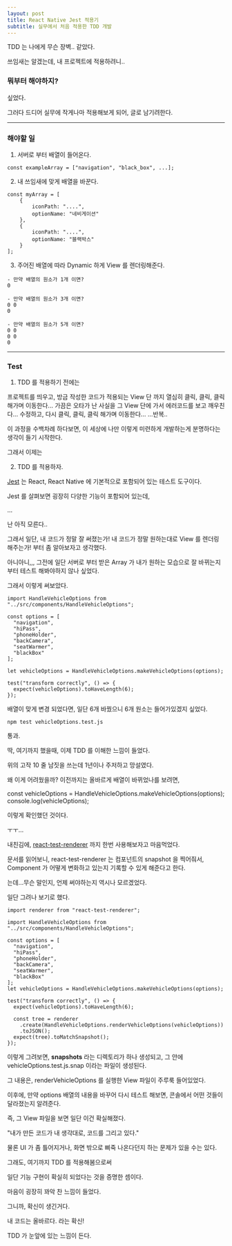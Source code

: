 ```yaml
---
layout: post
title: React Native Jest 적용기
subtitle: 실무에서 처음 적용한 TDD 개발
---
```


TDD 는 나에게 무슨 장벽.. 같았다.

쓰임새는 알겠는데, 내 프로젝트에 적용하려니..

### 뭐부터 해야하지?

싶었다.

그러다 드디어 실무에 작게나마 적용해보게 되어, 글로 남기려한다.

---

### 해야할 일


1. 서버로 부터 배열이 들어온다.
```
const exampleArray = ["navigation", "black_box", ...];
```

2. 내 쓰임새에 맞게 배열을 바꾼다.

```
const myArray = [
    {
        iconPath: "....",
        optionName: "네비게이션"    
    },
    {
        iconPath: "....",
        optionName: "블랙박스"    
    }
];
```

3. 주어진 배열에 따라 Dynamic 하게 View 를 렌더링해준다.

```
- 만약 배열의 원소가 1개 이면?
0

- 만약 배열의 원소가 3개 이면?
0 0
0

- 만약 배열의 원소가 5개 이면?
0 0
0 0
0
```

---

### Test

1. TDD 를 적용하기 전에는

프로젝트를 띄우고, 방금 작성한 코드가 적용되는 View 단 까지 열심히 클릭, 클릭, 클릭 해가며 이동한다...
가끔은 오타가 난 사실을 그 View 단에 가서 에러코드를 보고 깨우친다...
수정하고, 다시 클릭, 클릭, 클릭 해가며 이동한다...
...반복..

이 과정을 수백차례 하다보면, 이 세상에 나만 이렇게 미련하게 개발하는게 분명하다는 생각이 들기 시작한다.

그래서 이제는

2. TDD 를 적용하자.

[Jest](https://jestjs.io/) 는 React, React Native 에 기본적으로 포함되어 있는 테스트 도구이다.

Jest 를 살펴보면 굉장히 다양한 기능이 포함되어 있는데,

...

난 아직 모른다..

그래서 일단, 내 코드가 정말 잘 써졌는가! 내 코드가 정말 원하는대로 View 를 렌더링 해주는가! 부터 좀 알아보자고 생각했다.

아니아니,,, 그전에 일단 서버로 부터 받은 Array 가 내가 원하는 모습으로 잘 바뀌는지 부터 테스트 해봐야하지 않나 싶었다.

그래서 이렇게 써보았다.

```
import HandleVehicleOptions from "../src/components/HandleVehicleOptions";

const options = [
  "navigation",
  "hiPass",
  "phoneHolder",
  "backCamera",
  "seatWarmer",
  "blackBox"
];

let vehicleOptions = HandleVehicleOptions.makeVehicleOptions(options);

test("transform correctly", () => {
  expect(vehicleOptions).toHaveLength(6);
});
```

배열이 맞게 변경 되었다면, 일단 6개 바꿨으니 6개 원소는 들어가있겠지 싶었다.

```
npm test vehicleOptions.test.js
```

통과.

딱, 여기까지 했을때, 이제 TDD 를 이해한 느낌이 들었다.

위의 고작 10 줄 남짓을 쓰는데 1년이나 주저하고 망설였다.

왜 이게 어려웠을까? 이전까지는 올바르게 배열이 바뀌었나를 보려면,

const vehicleOptions = HandleVehicleOptions.makeVehicleOptions(options); 
console.log(vehicleOptions); 

이렇게 확인했던 것이다.

ㅜㅜ...


내친김에, [react-test-renderer](https://github.com/facebook/react/tree/master/packages/react-test-renderer) 까지 한번 사용해보자고 마음먹었다.

문서를 읽어보니, react-test-renderer 는 컴포넌트의 snapshot 을 찍어줘서, Component 가 어떻게 변화하고 있는지 기록할 수 있게 해준다고 한다.

는데...무슨 말인지, 언제 써야하는지 역시나 모르겠었다.

일단 그려나 보기로 했다.

```
import renderer from "react-test-renderer";

import HandleVehicleOptions from "../src/components/HandleVehicleOptions";

const options = [
  "navigation",
  "hiPass",
  "phoneHolder",
  "backCamera",
  "seatWarmer",
  "blackBox"
];
let vehicleOptions = HandleVehicleOptions.makeVehicleOptions(options);

test("transform correctly", () => {
  expect(vehicleOptions).toHaveLength(6);

  const tree = renderer
    .create(HandleVehicleOptions.renderVehicleOptions(vehicleOptions))
    .toJSON();
  expect(tree).toMatchSnapshot();
});
```

이렇게 그려보면, __snapshots__ 라는 디렉토리가 하나 생성되고, 그 안에 vehicleOptions.test.js.snap 이라는 파일이 생성된다.

그 내용은, renderVehicleOptions 를 실행한 View 파일이 주루룩 들어있었다.

이후에, 만약 options 배열의 내용을 바꾸어 다시 테스트 해보면, 콘솔에서 어떤 것들이 달라졌는지 알려준다.

즉, 그 View 파일을 보면 일단 이건 확실해졌다.

"내가 만든 코드가 내 생각대로, 코드를 그리고 있다."

물론 UI 가 좀 틀어지거나, 화면 밖으로 삐죽 나온다던지 하는 문제가 있을 수는 있다.

그래도, 여기까지 TDD 를 적용해봄으로써

일단 기능 구현이 확실히 되었다는 것을 증명한 셈이다.

마음이 굉장히 꽈악 찬 느낌이 들었다.

그니까, 확신이 생긴거다. 

내 코드는 올바르다. 라는 확신!

TDD 가 눈앞에 있는 느낌이 든다.


